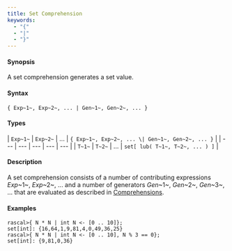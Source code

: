 ```yaml
---
title: Set Comprehension
keywords:
  - "{"
  - "|"
  - "}"
---
```


#### Synopsis

A set comprehension generates a set value.

#### Syntax

`{ Exp~1~, Exp~2~, ... | Gen~1~, Gen~2~, ... }`

#### Types

| `Exp~1~` | `Exp~2~` | ... | `{ Exp~1~, Exp~2~, ... \| Gen~1~, Gen~2~, ... }`  |
| --- | --- | --- | --- | --- |
| `T~1~`   | `T~2~`   | ... | `set[ lub( T~1~, T~2~, ... ) ]`                    |

#### Description

A set comprehension consists of a number of contributing expressions _Exp_~1~, _Exp_~2~, ... and a number of
generators _Gen_~1~, _Gen_~2~, _Gen_~3~, ... that are evaluated as described in [Comprehensions](../../../../../Rascal/Expressions/Comprehensions).

#### Examples

```rascal-shell 
rascal>{ N * N | int N <- [0 .. 10]};
set[int]: {16,64,1,9,81,4,0,49,36,25}
rascal>{ N * N | int N <- [0 .. 10], N % 3 == 0};
set[int]: {9,81,0,36}
```


